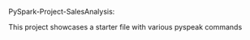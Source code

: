PySpark-Project-SalesAnalysis:

This project showcases a starter file with various pyspeak commands
